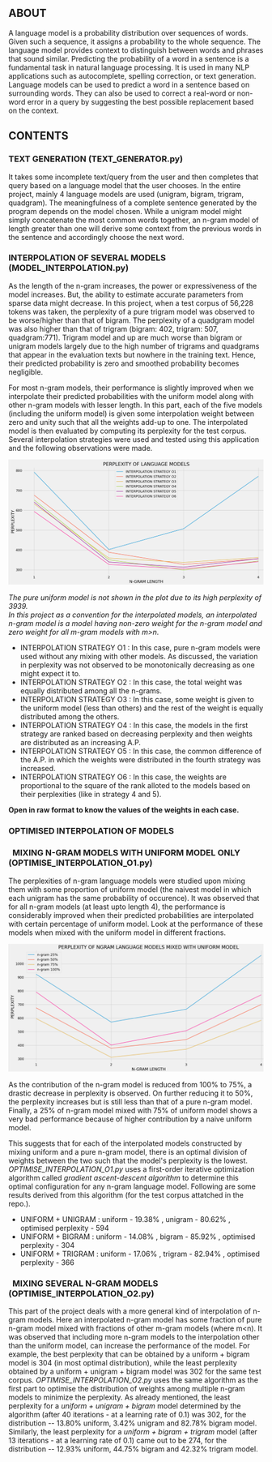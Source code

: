 ## ABOUT
A language model is a probability distribution over sequences of words. Given such a sequence, it assigns a probability to the whole sequence. The language model provides context to distinguish between words and phrases that sound similar. Predicting the probability of a word in a sentence is a fundamental task in natural language processing. It is used in many NLP applications such as autocomplete, spelling correction, or text generation. Language models can be used to predict a word in a sentence based on surrounding words. They can also be used to correct a real-word or non-word error in a query by suggesting the best possible replacement based on the context.

## CONTENTS
  ### TEXT GENERATION (TEXT_GENERATOR.py) 
It takes some incomplete text/query from the user and then completes that query based on a language model that the user chooses. In the entire project, mainly 4 language models are used (unigram, bigram, trigram, quadgram). The meaningfulness of a complete sentence generated by the program depends on the model chosen. While a unigram model might simply concatenate the most common words together, an n-gram model of length greater than one will derive some context from the previous words in the sentence and accordingly choose the next word.
  ### INTERPOLATION OF SEVERAL MODELS (MODEL_INTERPOLATION.py)
As the length of the n-gram increases, the power or expressiveness of the model increases. But, the ability to estimate accurate parameters from sparse data might decrease. In this project, when a test corpus of 56,228 tokens was taken, the perplexity of a pure trigram model was observed to be worse/higher than that of bigram. The perplexity of a quadgram model was also higher than that of trigram (bigram: 402, trigram: 507, quadgram:771). Trigram model and up are much worse than bigram or unigram models largely due to the high number of trigrams and quadgrams that appear in the evaluation texts but nowhere in the training text. Hence, their predicted probability is zero and smoothed probability becomes negligible. 

For most n-gram models, their performance is slightly improved when we interpolate their predicted probabilities with the uniform model along with other n-gram models with lesser length. In this part, each of the five models (including the uniform model) is given some interpolation weight between zero and unity such that all the weights add-up to one. The interpolated model is then evaluated by computing its perplexity for the test corpus. Several interpolation strategies were used and tested using this application and the following observations were made.<br>

<img src="PLOTS/plot_01.png" >

*The pure uniform model is not shown in the plot due to its high perplexity of 3939.<br>
In this project as a convention for the interpolated models, an interpolated n-gram model is a model having non-zero weight for the n-gram model and zero weight for all m-gram models with m>n.*

<ul>
  <li> INTERPOLATION STRATEGY O1 : In this case, pure n-gram models were used without any mixing with other models. As discussed, the variation in perplexity was not observed to be monotonically decreasing as one might expect it to.<br>
    <!--&nbsp;&nbsp;[ 1 0 0 0 0 ] [ 0 1 0 0 0 ] [ 0 0 1 0 0 ] [ 0 0 0 1 0 ] [ 0 0 0 0 1 ]-->
  <li> INTERPOLATION STRATEGY O2 : In this case, the total weight was equally distributed among all the n-grams.<br>
    <!--&nbsp;&nbsp;[ 1 0 0 0 0 ] [ 0.5 0.5 0 0 0 ] [ 0.33 0.33 0.33 0 0 ] [ 0.25 0.25 0.25 0.25 0 ] [ 0.2 0.2 0.2 0.2 0.2 ]-->
  <li> INTERPOLATION STRATEGY O3 : In this case, some weight is given to the uniform model (less than others) and the rest of the weight is equally distributed among the others.<br>
    <!--&nbsp;&nbsp;[ 1 0 0 0 0 ] [ 0.4 0.6 0 0 0 ] [ 0.2 0.4 0.4 0 0 ] [ 0.025 0.325 0.325 0.325 0 ] [ 0.04 0.24 0.24 0.24 0.24 ]-->
  <li> INTERPOLATION STRATEGY O4 : In this case, the models in the first strategy are ranked based on decreasing perplexity and then weights are distributed as an increasing A.P.<br>
    <!--&nbsp;&nbsp;[ 1 0 0 0 0 ] [ 0.45 0.55 0 0 0 ] [ 0.233 0.333 0.433 0 0 ] [ 0.1 0.2 0.4 0.3 0 ] [ 0.02 0.11 0.38 0.29 0.2 ]-->
  <li> INTERPOLATION STRATEGY O5 : In this case, the common difference of the A.P. in which the weights were distributed in the fourth strategy was increased.<br>
    <!--&nbsp;&nbsp;[ 1 0 0 0 0 ] [ 0.425 0.575 0 0 0 ] [ 0.1833 0.3333 0.4833 0 0 ] [ 0.025 0.175 0.475 0.325 0 ] [ 0.01 0.105 0.39 0.295 0.2 ]-->
  <li> INTERPOLATION STRATEGY O6 : In this case, the weights are proportional to the square of the rank alloted to the models based on their perplexities (like in strategy 4 and 5).<br>
    <!--&nbsp;&nbsp;[ 1 0 0 0 0 ] [ 0.2 0.8 0 0 0 ] [ 0.0714 0.2857 0.6428 0 0 ] [ 0.0333 0.1333 0.5333 0.3 0 ] [ 0.0182 0.0727 0.4545 0.2909 0.1636 ]-->
</ul>

**Open in raw format to know the values of the weights in each case.**
  
  ### OPTIMISED INTERPOLATION OF MODELS
  ### &nbsp;&nbsp;MIXING N-GRAM MODELS WITH UNIFORM MODEL ONLY (OPTIMISE_INTERPOLATION_O1.py)
  The perplexities of n-gram language models were studied upon mixing them with some proportion of uniform model (the naivest model in which each unigram has the same probability of occurence). It was observed that for all n-gram models (at least upto length 4), the performance is considerably improved when their predicted probabilities are interpolated with certain percentage of uniform model. Look at the performance of these models when mixed with the uniform model in different fractions.<br>

<img src="PLOTS/plot_02.png" ><br>

As the contribution of the n-gram model is reduced from 100% to 75%, a drastic decrease in perplexity is observed. On further reducing it to 50%, the perplexity increases but is still less than that of a pure n-gram model. Finally, a 25% of n-gram model mixed with 75% of uniform model shows a very bad performance because of higher contribution by a naive uniform model.

This suggests that for each of the interpolated models constructed by mixing uniform and a pure n-gram model, there is an optimal division of weights between the two such that the model's perplexity is the lowest. *OPTIMISE_INTERPOLATION_O1.py* uses a first-order iterative optimization algorithm called *gradient ascent-descent algorithm* to determine this optimal configuration for any n-gram language model. Following are some results derived from this algorithm (for the test corpus attatched in the repo.).
<ul>
  <li> UNIFORM + UNIGRAM : uniform - 19.38% , unigram - 80.62% , optimised perplexity - 594
  <li> UNIFORM + BIGRAM : uniform - 14.08% , bigram - 85.92% , optimised perplexity - 304
  <li> UNIFORM + TRIGRAM : uniform - 17.06% , trigram - 82.94% , optimised perplexity - 366
</ul>

### &nbsp;&nbsp;MIXING SEVERAL N-GRAM MODELS (OPTIMISE_INTERPOLATION_O2.py)
This part of the project deals with a more general kind of interpolation of n-gram models. Here an interpolated n-gram model has some fraction of pure n-gram model mixed with fractions of other m-gram models (where m<n). It was observed that including more n-gram models to the interpolation other than the uniform model, can increase the performance of the model. For example, the best perplexity that can be obtained by a uniform + bigram model is 304 (in most optimal distribution), while the least perplexity obtained by a uniform + unigram + bigram model was 302 for the same test corpus. *OPTIMISE_INTERPOLATION_O2.py* uses the same algorithm as the first part to optimise the distribution of weights among multiple n-gram models to minimize the perplexity. As already mentioned, the least perplexity for a *uniform + unigram + bigram* model determined by the algorithm (after 40 iterations - at a learning rate of 0.1) was 302, for the distribution -- 13.80% uniform, 3.42% unigram and 82.78% bigram model. Similarly, the least perplexity for a *uniform + bigram + trigram* model (after 13 iterations - at a learning rate of 0.1) came out to be 274, for the distribution -- 12.93% uniform, 44.75% bigram and 42.32% trigram model.


